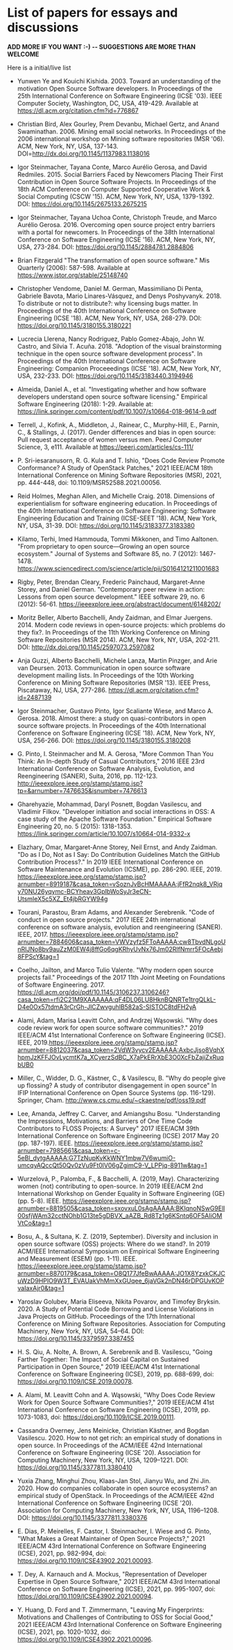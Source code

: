 # List of papers for essays and discussions

**ADD MORE IF YOU WANT :-) -- SUGGESTIONS ARE MORE THAN WELCOME**

Here is a initial/live list

* Yunwen Ye and Kouichi Kishida. 2003. Toward an understanding of the motivation Open Source Software developers. In Proceedings of the 25th International Conference on Software Engineering (ICSE '03). IEEE Computer Society, Washington, DC, USA, 419-429. Available at https://dl.acm.org/citation.cfm?id=776867

*  Christian Bird, Alex Gourley, Prem Devanbu, Michael Gertz, and Anand Swaminathan. 2006. Mining email social networks. In Proceedings of the 2006 international workshop on Mining software repositories (MSR '06). ACM, New York, NY, USA, 137-143. DOI=http://dx.doi.org/10.1145/1137983.1138016 

*  Igor Steinmacher, Tayana Conte, Marco Aurélio Gerosa, and David Redmiles. 2015. Social Barriers Faced by Newcomers Placing Their First Contribution in Open Source Software Projects. In Proceedings of the 18th ACM Conference on Computer Supported Cooperative Work & Social Computing (CSCW '15). ACM, New York, NY, USA, 1379-1392. DOI: https://doi.org/10.1145/2675133.2675215 

*  Igor Steinmacher, Tayana Uchoa Conte, Christoph Treude, and Marco Aurélio Gerosa. 2016. Overcoming open source project entry barriers with a portal for newcomers. In Proceedings of the 38th International Conference on Software Engineering (ICSE '16). ACM, New York, NY, USA, 273-284. DOI: https://doi.org/10.1145/2884781.2884806 

* Brian Fitzgerald "The transformation of open source software." Mis Quarterly (2006): 587-598. Available at https://www.jstor.org/stable/25148740 

*  Christopher Vendome, Daniel M. German, Massimiliano Di Penta, Gabriele Bavota, Mario Linares-Vásquez, and Denys Poshyvanyk. 2018. To distribute or not to distribute?: why licensing bugs matter. In Proceedings of the 40th International Conference on Software Engineering (ICSE '18). ACM, New York, NY, USA, 268-279. DOI: https://doi.org/10.1145/3180155.3180221 

*  Lucrecia Llerena, Nancy Rodriguez, Pablo Gomez-Abajo, John W. Castro, and Silvia T. Acuña. 2018. "Adoption of the visual brainstorming technique in the open source software development process". In Proceedings of the 40th International Conference on Software Engineering: Companion Proceeedings (ICSE '18). ACM, New York, NY, USA, 232-233. DOI: https://doi.org/10.1145/3183440.3194946 

* Almeida, Daniel A., et al. "Investigating whether and how software developers understand open source software licensing." Empirical Software Engineering (2018): 1-29. Available at: https://link.springer.com/content/pdf/10.1007/s10664-018-9614-9.pdf

* Terrell, J., Kofink, A., Middleton, J., Rainear, C., Murphy-Hill, E., Parnin, C., & Stallings, J. (2017). Gender differences and bias in open source: Pull request acceptance of women versus men. PeerJ Computer Science, 3, e111. Available at https://peerj.com/articles/cs-111/

* P. Sri-iesaranusorn, R. G. Kula and T. Ishio, "Does Code Review Promote Conformance? A Study of OpenStack Patches," 2021 IEEE/ACM 18th International Conference on Mining Software Repositories (MSR), 2021, pp. 444-448, doi: 10.1109/MSR52588.2021.00056.

*  Reid Holmes, Meghan Allen, and Michelle Craig. 2018. Dimensions of experientialism for software engineering education. In Proceedings of the 40th International Conference on Software Engineering: Software Engineering Education and Training (ICSE-SEET '18). ACM, New York, NY, USA, 31-39. DOI: https://doi.org/10.1145/3183377.3183380 

* Kilamo, Terhi, Imed Hammouda, Tommi Mikkonen, and Timo Aaltonen. "From proprietary to open source—Growing an open source ecosystem." Journal of Systems and Software 85, no. 7 (2012): 1467-1478. https://www.sciencedirect.com/science/article/pii/S0164121211001683

* Rigby, Peter, Brendan Cleary, Frederic Painchaud, Margaret-Anne Storey, and Daniel German. "Contemporary peer review in action: Lessons from open source development." IEEE software 29, no. 6 (2012): 56-61. https://ieeexplore.ieee.org/abstract/document/6148202/

*  Moritz Beller, Alberto Bacchelli, Andy Zaidman, and Elmar Juergens. 2014. Modern code reviews in open-source projects: which problems do they fix?. In Proceedings of the 11th Working Conference on Mining Software Repositories (MSR 2014). ACM, New York, NY, USA, 202-211. DOI: http://dx.doi.org/10.1145/2597073.2597082 

*  Anja Guzzi, Alberto Bacchelli, Michele Lanza, Martin Pinzger, and Arie van Deursen. 2013. Communication in open source software development mailing lists. In Proceedings of the 10th Working Conference on Mining Software Repositories (MSR '13). IEEE Press, Piscataway, NJ, USA, 277-286. https://dl.acm.org/citation.cfm?id=2487139

*  Igor Steinmacher, Gustavo Pinto, Igor Scaliante Wiese, and Marco A. Gerosa. 2018. Almost there: a study on quasi-contributors in open source software projects. In Proceedings of the 40th International Conference on Software Engineering (ICSE '18). ACM, New York, NY, USA, 256-266. DOI: https://doi.org/10.1145/3180155.3180208 

* G. Pinto, I. Steinmacher and M. A. Gerosa, "More Common Than You Think: An In-depth Study of Casual Contributors," 2016 IEEE 23rd International Conference on Software Analysis, Evolution, and Reengineering (SANER), Suita, 2016, pp. 112-123. http://ieeexplore.ieee.org/stamp/stamp.jsp?tp=&arnumber=7476635&isnumber=7476613

* Gharehyazie, Mohammad, Daryl Posnett, Bogdan Vasilescu, and Vladimir Filkov. "Developer initiation and social interactions in OSS: A case study of the Apache Software Foundation." Empirical Software Engineering 20, no. 5 (2015): 1318-1353. https://link.springer.com/article/10.1007/s10664-014-9332-x
  
* Elazhary, Omar, Margaret-Anne Storey, Neil Ernst, and Andy Zaidman. "Do as I Do, Not as I Say: Do Contribution Guidelines Match the GitHub Contribution Process?." In 2019 IEEE International Conference on Software Maintenance and Evolution (ICSME), pp. 286-290. IEEE, 2019. https://ieeexplore.ieee.org/stamp/stamp.jsp?arnumber=8919187&casa_token=vSoznJvBcHMAAAAA:jFfR2nqk8_VRjqy70NU26yqymc-BCYheav3GpIbWoSyJr3eCN-UtsmIeX5c5XZ_Et4jbRGYW94g

* Tourani, Parastou, Bram Adams, and Alexander Serebrenik. "Code of conduct in open source projects." 2017 IEEE 24th international conference on software analysis, evolution and reengineering (SANER). IEEE, 2017. https://ieeexplore.ieee.org/stamp/stamp.jsp?arnumber=7884606&casa_token=VWVzyfz5FToAAAAA:cw8TbvdNLgoUnRlJNo8bv9auZzM0EW4j8ffGo6qgKRhyUvNx76Jm02RlfNmrr5FOcAebj8FPScY&tag=1

* Coelho, Jailton, and Marco Tulio Valente. "Why modern open source projects fail." Proceedings of the 2017 11th Joint Meeting on Foundations of Software Engineering. 2017. https://dl.acm.org/doi/pdf/10.1145/3106237.3106246?casa_token=rfi2C21M9XAAAAAA:qF4DL06LU8HknBQNRTe1trgQLkL-D4e0Ox57tdmA3rCrGh-JlCZwvguhlB582aS-SISTOC8tdFH2yA

* Alami, Adam, Marisa Leavitt Cohn, and Andrzej Wąsowski. "Why does code review work for open source software communities?." 2019 IEEE/ACM 41st International Conference on Software Engineering (ICSE). IEEE, 2019.https://ieeexplore.ieee.org/stamp/stamp.jsp?arnumber=8812037&casa_token=2VdW3vycv2EAAAAA:AxbcJjso8VqhXhpmJzKFFJOvLycmtK7a_XCyerzSdBC_X7aPkERrXbE3O0XcFbZajiZxRuqbUB0

* Miller, C., Widder, D. G., Kästner, C., & Vasilescu, B. "Why do people give up flossing? A study of contributor disengagement in open source"  In IFIP International Conference on Open Source Systems (pp. 116-129). Springer, Cham. http://www.cs.cmu.edu/~ckaestne/pdf/oss19.pdf

* Lee, Amanda, Jeffrey C. Carver, and Amiangshu Bosu. "Understanding the Impressions, Motivations, and Barriers of One Time Code Contributors to FLOSS Projects: A Survey"  2017 IEEE/ACM 39th International Conference on Software Engineering (ICSE) 2017 May 20 (pp. 187-197). IEEE. https://ieeexplore.ieee.org/stamp/stamp.jsp?arnumber=7985661&casa_token=c-5eBl_dytgAAAAA:G7TzNupKvKkWNY1mbw7V6wumiO-umcqyAQccQt50Qv0zVu9Ft0lV06gZgimC9-V_LPPjq-8911w&tag=1

* Wurzelová, P., Palomba, F., & Bacchelli, A. (2019, May). Characterizing women (not) contributing to open-source. In 2019 IEEE/ACM 2nd International Workshop on Gender Equality in Software Engineering (GE) (pp. 5-8). IEEE. https://ieeexplore.ieee.org/stamp/stamp.jsp?arnumber=8819505&casa_token=sxovxuL0sAgAAAAA:BKIqnoNSwG9Ell00sfjWAm32cctNOhb1G13te5gDBVX_aAZB_Rd8Tz1g6KSntq6OF5AIiOMVtCo&tag=1

* Bosu, A., & Sultana, K. Z. (2019, September). Diversity and inclusion in open source software (OSS) projects: Where do we stand?. In 2019 ACM/IEEE International Symposium on Empirical Software Engineering and Measurement (ESEM) (pp. 1-11). IEEE. https://ieeexplore.ieee.org/stamp/stamp.jsp?arnumber=8870179&casa_token=O8Q177JfeBwAAAAA:JO1X8YzxkCKJCuWzD9HPIO9W3T_EVAUakVhMmXxGUqee_6jaVGk2nDN46rDPGUvKOPvaIaxAjr0&tag=1

* Yaroslav Golubev, Maria Eliseeva, Nikita Povarov, and Timofey Bryksin. 2020. A Study of Potential Code Borrowing and License Violations in Java Projects on GitHub. Proceedings of the 17th International Conference on Mining Software Repositories. Association for Computing Machinery, New York, NY, USA, 54–64. DOI: https://doi.org/10.1145/3379597.3387455

* H. S. Qiu, A. Nolte, A. Brown, A. Serebrenik and B. Vasilescu, "Going Farther Together: The Impact of Social Capital on Sustained Participation in Open Source," 2019 IEEE/ACM 41st International Conference on Software Engineering (ICSE), 2019, pp. 688-699, doi: https://doi.org/10.1109/ICSE.2019.00078.

* A. Alami, M. Leavitt Cohn and A. Wąsowski, "Why Does Code Review Work for Open Source Software Communities?," 2019 IEEE/ACM 41st International Conference on Software Engineering (ICSE), 2019, pp. 1073-1083, doi: https://doi.org/10.1109/ICSE.2019.00111.

* Cassandra Overney, Jens Meinicke, Christian Kästner, and Bogdan Vasilescu. 2020. How to not get rich: an empirical study of donations in open source. In Proceedings of the ACM/IEEE 42nd International Conference on Software Engineering (ICSE '20). Association for Computing Machinery, New York, NY, USA, 1209–1221. DOI: https://doi.org/10.1145/3377811.3380410

* Yuxia Zhang, Minghui Zhou, Klaas-Jan Stol, Jianyu Wu, and Zhi Jin. 2020. How do companies collaborate in open source ecosystems? an empirical study of OpenStack. In Proceedings of the ACM/IEEE 42nd International Conference on Software Engineering (ICSE '20). Association for Computing Machinery, New York, NY, USA, 1196–1208. DOI: https://doi.org/10.1145/3377811.3380376

* E. Dias, P. Meirelles, F. Castor, I. Steinmacher, I. Wiese and G. Pinto, "What Makes a Great Maintainer of Open Source Projects?," 2021 IEEE/ACM 43rd International Conference on Software Engineering (ICSE), 2021, pp. 982-994, doi: https://doi.org/10.1109/ICSE43902.2021.00093.

* T. Dey, A. Karnauch and A. Mockus, "Representation of Developer Expertise in Open Source Software," 2021 IEEE/ACM 43rd International Conference on Software Engineering (ICSE), 2021, pp. 995-1007, doi: https://doi.org/10.1109/ICSE43902.2021.00094.

* Y. Huang, D. Ford and T. Zimmermann, "Leaving My Fingerprints: Motivations and Challenges of Contributing to OSS for Social Good," 2021 IEEE/ACM 43rd International Conference on Software Engineering (ICSE), 2021, pp. 1020-1032, doi: https://doi.org/10.1109/ICSE43902.2021.00096.
